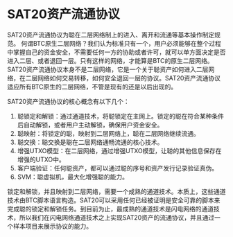 SAT20资产流通协议
====

SAT20资产流通协议为聪在二层网络制上的进入、离开和流通等基本操作制定规范。
何谓BTC原生二层网络？我们认为标准只有一个，用户必须能够在整个过程中掌握自己的资金安全，不需要任何一方的协助或者许可，就可以单方面决定是否进入二层、或者退回一层。只有这样的网络，才能算是BTC的原生二层网络。SAT20资产流通协议本身不是二层网络，它是一个关于聪资产如何进入二层网络，在二层网络如何交易转移，如何安全退回一层的协议。SAT20资产流通协议适应所有BTC原生的二层网络，不管是现有的还是以后出现的。

SAT20资产流通协议的核心概念有以下几个：
1. 聪锁定和解锁：通过通道技术，将聪锁定在主网上。锁定的聪在符合某种条件后自动解锁，或者用户主动解锁，确保用户资金安全。
2. 聪映射：将锁定的聪，映射到二层网络上，聪在二层网络继续流通。
3. 聪交换：聪交换是聪在二层网络通畅流通的核心技术。
4. 增强UTXO模型：在二层网络，通过增强UTXO模型，让聪的其他信息保存在增强的UTXO中。
5. 客户端验证：任何聪资产，都可以通过聪的序号和资产发行记录验证真伪。
6. SVM：聪虚拟机，最大化增强聪的能力。

锁定和解锁，并且映射到二层网络，需要一个成熟的通道技术。本质上，这些通道技术由BTC脚本语言构造。SAT20可以采用任何已经被证明是安全可靠的脚本来完成聪的锁定和解锁任务。到目前为止，最成熟的通道技术是闪电网络的通道技术，所以我们在闪电网络通道技术之上实现SAT20资产的流通协议，并且通过一个样本项目来展示协议的能力。
